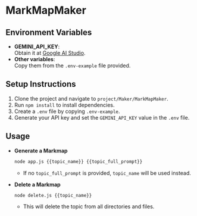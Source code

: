 # MarkMapMaker

## Environment Variables

- **GEMINI_API_KEY**:  
  Obtain it at [Google AI Studio](https://aistudio.google.com/apikey).
- **Other variables**:  
  Copy them from the `.env-example` file provided.

## Setup Instructions

1. Clone the project and navigate to `project/Maker/MarkMapMaker`.
2. Run `npm install` to install dependencies.
3. Create a `.env` file by copying `.env-example`.
4. Generate your API key and set the `GEMINI_API_KEY` value in the `.env` file.

## Usage

- **Generate a Markmap**  
  ```bash
  node app.js {{topic_name}} {{topic_full_prompt}}
  ```
  - If no `topic_full_prompt` is provided, `topic_name` will be used instead.

- **Delete a Markmap**  
  ```bash
  node delete.js {{topic_name}}
  ```
  - This will delete the topic from all directories and files.
